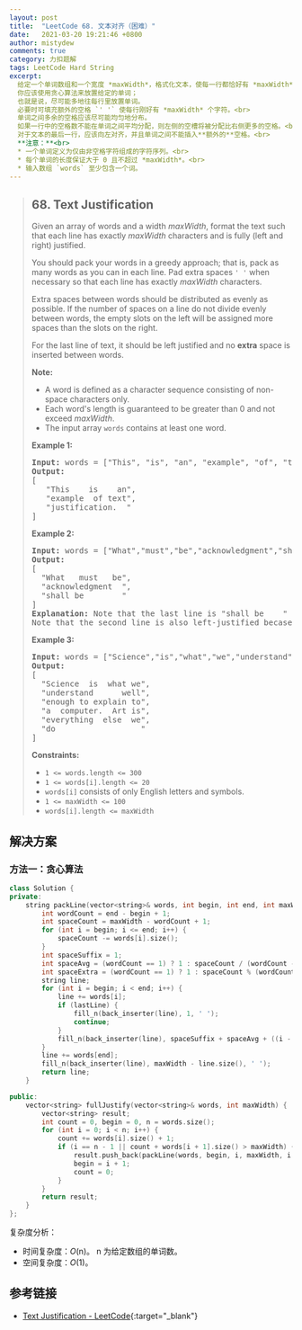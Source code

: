 ```yaml
---
layout: post
title:  "LeetCode 68. 文本对齐（困难）"
date:   2021-03-20 19:21:46 +0800
author: mistydew
comments: true
category: 力扣题解
tags: LeetCode Hard String
excerpt:
  给定一个单词数组和一个宽度 *maxWidth*，格式化文本，使每一行都恰好有 *maxWidth* 个字符，并且完全（左右）对齐。<br>
  你应该使用贪心算法来放置给定的单词；
  也就是说，尽可能多地往每行里放置单词。
  必要时可填充额外的空格 `' '` 使每行刚好有 *maxWidth* 个字符。<br>
  单词之间多余的空格应该尽可能均匀地分布。
  如果一行中的空格数不能在单词之间平均分配，则左侧的空槽将被分配比右侧更多的空格。<br>
  对于文本的最后一行，应该向左对齐，并且单词之间不能插入**额外的**空格。<br>
  **注意：**<br>
  * 一个单词定义为仅由非空格字符组成的字符序列。<br>
  * 每个单词的长度保证大于 0 且不超过 *maxWidth*。<br>
  * 输入数组 `words` 至少包含一个词。
---
```

> ## 68. Text Justification
> 
> Given an array of words and a width *maxWidth*, format the text such that each
> line has exactly *maxWidth* characters and is fully (left and right)
> justified.
> 
> You should pack your words in a greedy approach; that is, pack as many words
> as you can in each line. Pad extra spaces `' '` when necessary so that each
> line has exactly *maxWidth* characters.
> 
> Extra spaces between words should be distributed as evenly as possible. If the
> number of spaces on a line do not divide evenly between words, the empty slots
> on the left will be assigned more spaces than the slots on the right.
> 
> For the last line of text, it should be left justified and no **extra** space
> is inserted between words.
> 
> **Note:**
> 
> * A word is defined as a character sequence consisting of non-space characters
> only.
> * Each word's length is guaranteed to be greater than 0 and not exceed
> *maxWidth*.
> * The input array `words` contains at least one word.
> 
> **Example 1:**
> 
> <pre>
> <strong>Input:</strong> words = ["This", "is", "an", "example", "of", "text", "justification."], maxWidth = 16
> <strong>Output:</strong>
> [
>    "This    is    an",
>    "example  of text",
>    "justification.  "
> ]
> </pre>
> 
> **Example 2:**
> 
> <pre>
> <strong>Input:</strong> words = ["What","must","be","acknowledgment","shall","be"], maxWidth = 16
> <strong>Output:</strong>
> [
>   "What   must   be",
>   "acknowledgment  ",
>   "shall be        "
> ]
> <strong>Explanation:</strong> Note that the last line is "shall be    " instead of "shall     be", because the last line must be left-justified instead of fully-justified.
> Note that the second line is also left-justified becase it contains only one word.
> </pre>
> 
> **Example 3:**
> 
> <pre>
> <strong>Input:</strong> words = ["Science","is","what","we","understand","well","enough","to","explain","to","a","computer.","Art","is","everything","else","we","do"], maxWidth = 20
> <strong>Output:</strong>
> [
>   "Science  is  what we",
>   "understand      well",
>   "enough to explain to",
>   "a  computer.  Art is",
>   "everything  else  we",
>   "do                  "
> ]
> </pre>
> 
> **Constraints:**
> 
> * `1 <= words.length <= 300`
> * `1 <= words[i].length <= 20`
> * `words[i]` consists of only English letters and symbols.
> * `1 <= maxWidth <= 100`
> * `words[i].length <= maxWidth`

## 解决方案

### 方法一：贪心算法

```cpp
class Solution {
private:
    string packLine(vector<string>& words, int begin, int end, int maxWidth, bool lastLine = false) {
        int wordCount = end - begin + 1;
        int spaceCount = maxWidth - wordCount + 1;
        for (int i = begin; i <= end; i++) {
            spaceCount -= words[i].size();
        }
        int spaceSuffix = 1;
        int spaceAvg = (wordCount == 1) ? 1 : spaceCount / (wordCount - 1);
        int spaceExtra = (wordCount == 1) ? 1 : spaceCount % (wordCount - 1);
        string line;
        for (int i = begin; i < end; i++) {
            line += words[i];
            if (lastLine) {
                fill_n(back_inserter(line), 1, ' ');
                continue;
            }
            fill_n(back_inserter(line), spaceSuffix + spaceAvg + ((i - begin) < spaceExtra), ' ');
        }
        line += words[end];
        fill_n(back_inserter(line), maxWidth - line.size(), ' ');
        return line;
    }

public:
    vector<string> fullJustify(vector<string>& words, int maxWidth) {
        vector<string> result;
        int count = 0, begin = 0, n = words.size();
        for (int i = 0; i < n; i++) {
            count += words[i].size() + 1;
            if (i == n - 1 || count + words[i + 1].size() > maxWidth) {
                result.push_back(packLine(words, begin, i, maxWidth, i == n - 1));
                begin = i + 1;
                count = 0;
            }
        }
        return result;
    }
};
```

复杂度分析：
* 时间复杂度：*O*(n)。
  n 为给定数组的单词数。
* 空间复杂度：*O*(1)。

## 参考链接

* [Text Justification - LeetCode](https://leetcode.com/problems/text-justification/){:target="_blank"}
